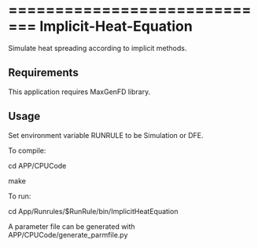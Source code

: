 =============================
Implicit-Heat-Equation
=============================

Simulate heat spreading according to implicit methods.


Requirements
------------

This application requires MaxGenFD library.


Usage
-----

Set environment variable RUNRULE to be Simulation or DFE.

To compile:

cd APP/CPUCode

make

To run:

cd App/Runrules/$RunRule/bin/ImplicitHeatEquation <path to parmfile>

A parameter file can be generated with APP/CPUCode/generate_parmfile.py

